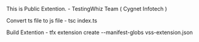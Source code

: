 This is Public Extention.
    - TestingWhiz Team ( Cygnet Infotech )

Convert ts file to js file
    - tsc index.ts

Build Extention
    - tfx extension create --manifest-globs vss-extension.json